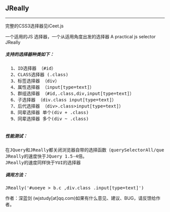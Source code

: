 JReally
----------
----------
完整的CSS3选择器见iCeet.js

一个适用的JS 选择器，一个从适用角度出发的选择器
A practical js selector JReally

<h5>支持的选择器种类如下：</h5>
  <pre>
  1、ID选择器 （#id）
  2、CLASS选择器 (.class)
  3、标签选择器 （div）
  4、属性选择器 （input[type=text]）
  5、群组选择器 （#id,.class,div,input[type=text]）
  6、子选择器 （div.class input[type=text]）
  7、后代选择器 （div>.class>input[type=text]）
  8、同辈选择器 单个(div + .class)
  9、同辈选择器 多个(div ~ .class)
  </pre>

<h5>性能测试：</h5>
<pre>在JQuery和JReally都关闭浏览器自带的选择函数（querySelectorAll/querySelector的情况下）
JReally的速度快于JQuery 1.5-4倍。
JReally的速度同样快于YUI的选择器</pre>

<h5>调用方法：</h5>
<pre>JReally('#uoeye > b.c ,div.class .input[type=text]')</pre>

作者：深蓝剑 (wjstudy[at]qq.com)如果有什么意见、建议、BUG，请反馈给作者。
